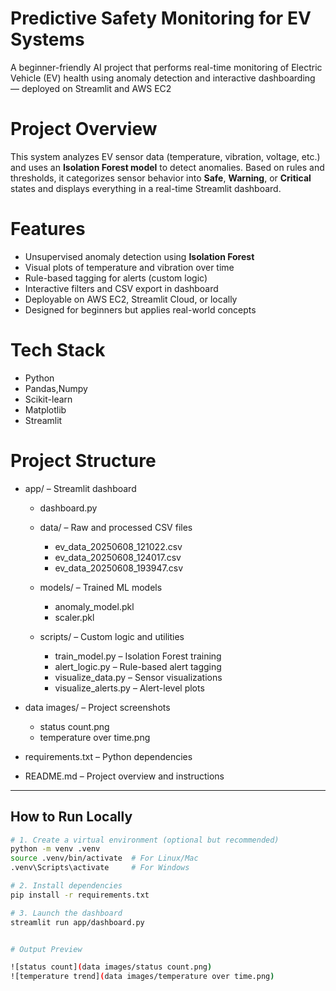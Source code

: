 #  Predictive Safety Monitoring for EV Systems


A beginner-friendly AI project that performs real-time monitoring of Electric Vehicle (EV) health using anomaly detection and interactive dashboarding — deployed on Streamlit and AWS EC2

# Project Overview

This system analyzes EV sensor data (temperature, vibration, voltage, etc.) and uses an **Isolation Forest model** to detect anomalies. Based on rules and thresholds, it categorizes sensor behavior into **Safe**, **Warning**, or **Critical** states and displays everything in a real-time Streamlit dashboard.

# Features

-  Unsupervised anomaly detection using **Isolation Forest**
-  Visual plots of temperature and vibration over time
-  Rule-based tagging for alerts (custom logic)
-  Interactive filters and CSV export in dashboard
-  Deployable on AWS EC2, Streamlit Cloud, or locally
-  Designed for beginners but applies real-world concepts

# Tech Stack

- Python
- Pandas,Numpy
- Scikit-learn
- Matplotlib
- Streamlit

#  Project Structure

- app/ – Streamlit dashboard  
  - dashboard.py

  - data/ – Raw and processed CSV files  
    - ev_data_20250608_121022.csv  
    - ev_data_20250608_124017.csv  
    - ev_data_20250608_193947.csv

  - models/ – Trained ML models  
    - anomaly_model.pkl  
    - scaler.pkl

  - scripts/ – Custom logic and utilities  
    - train_model.py – Isolation Forest training  
    - alert_logic.py – Rule-based alert tagging  
    - visualize_data.py – Sensor visualizations  
    - visualize_alerts.py – Alert-level plots

- data images/ – Project screenshots   
  - status count.png  
  - temperature over time.png

- requirements.txt – Python dependencies  
- README.md – Project overview and instructions



---

##  How to Run Locally

```bash
# 1. Create a virtual environment (optional but recommended)
python -m venv .venv
source .venv/bin/activate  # For Linux/Mac
.venv\Scripts\activate     # For Windows

# 2. Install dependencies
pip install -r requirements.txt

# 3. Launch the dashboard
streamlit run app/dashboard.py


# Output Preview

![status count](data images/status count.png)  
![temperature trend](data images/temperature over time.png)
